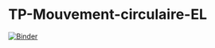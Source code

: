# TP-Mouvement-circulaire-EL
 

[![Binder](https://mybinder.org/badge_logo.svg)](https://mybinder.org/v2/gh/dmarsollier/TP-Mouvement-circulaire-EL-V2/master?filepath=TP%20Mouvement%20circulaire%20V2%20EL.ipynb)
